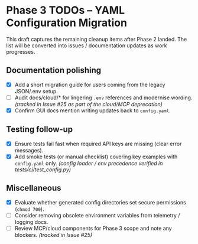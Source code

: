 # Phase 3 TODOs – YAML Configuration Migration

This draft captures the remaining cleanup items after Phase 2 landed.
The list will be converted into issues / documentation updates as work progresses.

## Documentation polishing
- [x] Add a short migration guide for users coming from the legacy JSON/.env setup.
- [ ] Audit docs/cloud/* for lingering `.env` references and modernise wording. _(tracked in Issue #25 as part of the cloud/MCP deprecation)_
- [x] Confirm GUI docs mention writing updates back to `config.yaml`.

## Testing follow-up
- [x] Ensure tests fail fast when required API keys are missing (clear error messages).
- [x] Add smoke tests (or manual checklist) covering key examples with `config.yaml` only. _(config loader / env precedence verified in tests/ci/test_config.py)_

## Miscellaneous
- [x] Evaluate whether generated config directories set secure permissions (`chmod 700`).
- [ ] Consider removing obsolete environment variables from telemetry / logging docs.
- [ ] Review MCP/cloud components for Phase 3 scope and note any blockers. _(tracked in Issue #25)_
